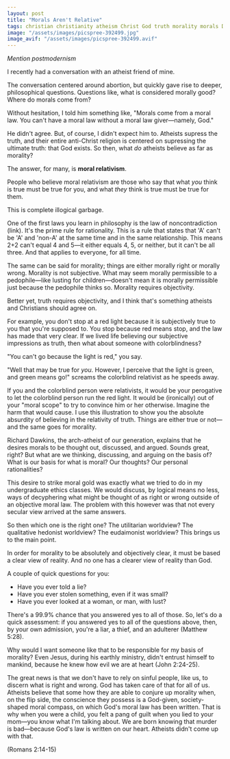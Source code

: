```yaml
---
layout: post
title: "Morals Aren't Relative"
tags: christian christianity atheism Christ God truth morality morals Dawkins Hitchens relativism
image: "/assets/images/picspree-392499.jpg"
image_avif: "/assets/images/picspree-392499.avif"
---
```


*Mention postmodernism*

I recently had a conversation with an atheist friend of mine.

The conversation centered around abortion, but quickly gave rise to deeper, philosophical questions. Questions like, what is considered morally good? Where do morals come from?

Without hesitation, I told him something like, "Morals come from a moral law. You can't have a moral law without a moral law giver—namely, God."

He didn't agree. But, of course, I didn't expect him to. Atheists supress the truth, and their entire anti-Christ religion is centered on supressing the ultimate truth: that God exists. So then, what *do* atheists believe as far as morality?

The answer, for many, is **moral relativism**.

People who believe moral relativism are those who say that what *you* think is true must be true for you, and what *they* think is true must be true for them.

This is complete illogical garbage.

One of the first laws you learn in philosophy is the law of noncontradiction (link). It's the prime rule for rationality. This is a rule that states that 'A' can't be 'A' and 'non-A' at the same time and in the same relationship. This means 2+2 can't equal 4 and 5—it either equals 4, 5, or neither, but it can't be all three. And that applies to everyone, for all time.

The same can be said for morality; things are either morally right or morally wrong. Morality is not subjective. What may seem morally permissible to a pedophile—like lusting for children—doesn't mean it is morally permissible just because the pedophile thinks so. Morality requires objectivity.

Better yet, truth requires objectivity, and I think that's something atheists and Christians should agree on.

For example, you don't stop at a red light because it is subjectively true to you that you're supposed to. You stop because red means stop, and the law has made that very clear. If we lived life believing our subjective impressions as truth, then what about someone with colorblindness?

"You can't go because the light is red," you say.

"Well that may be true for _you_. However, I perceive that the light is green, and green means go!" screams the colorblind relativist as he speeds away.

If you and the colorblind person were relativists, it would be your perogative to let the colorblind person run the red light. It would be (ironically) out of your "moral scope" to try to convince him or her otherwise. Imagine the harm that would cause. I use this illustration to show you the absolute absurdity of believing in the relativity of truth. Things are either true or not—and the same goes for morality.

Richard Dawkins, the arch-atheist of our generation, explains that he desires morals to be thought out, discussed, and argued. Sounds great, right? But what are we thinking, discussing, and arguing on the basis of? What is our basis for what is moral? Our thoughts? Our personal rationalities?

This desire to strike moral gold was exactly what we tried to do in my undergraduate ethics classes. We would discuss, by logical means no less, ways of decyphering what might be thought of as right or wrong outside of an objective moral law. The problem with this however was that not every secular view arrived at the same answers.

So then which one is the right one? The utilitarian worldview? The qualitative hedonist worldview? The eudaimonist worldview? This brings us to the main point.

In order for morality to be absolutely and objectively clear, it must be based a clear view of reality. And no one has a clearer view of reality than God.

A couple of quick questions for you:

* Have you ever told a lie?
* Have you ever stolen something, even if it was small?
* Have you ever looked at a woman, or man, with lust?

There's a 99.9% chance that you answered yes to all of those. So, let's do a quick assessment: if you answered yes to all of the questions above, then, by your own admission, you're a liar, a thief, and an adulterer (Matthew 5:28).

Why would I want someone like that to be responsible for my basis of morality? Even Jesus, during his earthly ministry, didn't entrust himself to mankind, because he knew how evil we are at heart (John 2:24-25).

The great news is that we don't have to rely on sinful people, like us, to discern what is right and wrong. God has taken care of that for all of us. Atheists believe that some how they are able to conjure up morality when, on the flip side, the conscience they possess is a God-given, society-shaped moral compass, on which God's moral law has been written. That is why when you were a child, you felt a pang of guilt when you lied to your mom—you know what I'm talking about. We are born knowing that murder is bad—because God's law is written on our heart. Atheists didn't come up with that.

(Romans 2:14-15)